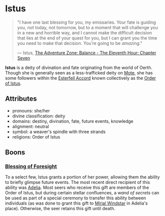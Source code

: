 # Istus

> "I have one last blessing for you, my emissaries. Your fate is guiding you, not today, not tomorrow, but to a moment that will challenge you in a new and horrible way, and I cannot make the difficult decision that lies at the end of your quest for you, but I can grant you the time you need to make that decision. You’re going to be _amazing_."
>
> — Istus, [The Adventure Zone: Balance - The Eleventh Hour: Chapter Seven](https://maximumfun.org/episodes/adventure-zone/ep-47-eleventh-hour-chapter-seven/)

**Istus** is a deity of divination and fate originating from the world of Oerth. Though she is generally seen as a less-trafficked deity on [Mote](../mote/mote.md), she has some followers within the [Esterfell Accord](../societies/esterfell-accord/esterfell-accord.md) known collectively as the [Order of Istus](../organizations/order-of-istus.md).

## Attributes

- pronouns: she/her
- divine classification: deity
- domains: destiny, divination, fate, future events, knowledge
- alignment: neutral
- symbol: a weaver's spindle with three strands
- religions: Order of Istus

## Boons

### [Blessing of Foresight](../supernatural-gifts/blessing-of-foresight.md)

To a select few, Istus grants a portion of her power, allowing them the ability to briefly glimpse future events. The most recent direct recipient of this ability was [Adelia](../societies/esterfell-accord/citizenry/adelia.md). Most seers who receive this gift are members of the Order of Istus, but during certain stellar confluences, a _wand of secrets_ can be used as part of a special ceremony to transfer this ability between individuals (as was done to grant this gift to [Mírial Windstar](../societies/verdancy/citizenry/mirial-windstar.md) in Adelia's place). Otherwise, the seer retains this gift until death.
